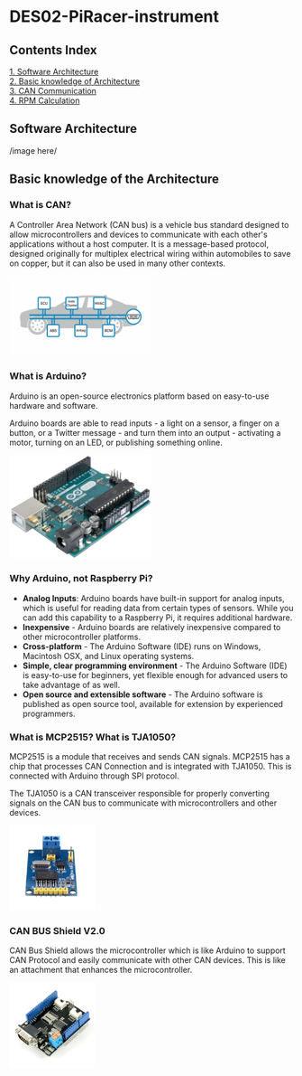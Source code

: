 # DES02-PiRacer-instrument
## Contents Index
[1. Software Architecture](#software-architecture)  
[2. Basic knowledge of Architecture](#basic-knowledge-of-the-architecture)  
[3. CAN Communication](./docs/CAN-Communication.md)  
[4. RPM Calculation](./docs/RPM-Calculation.md)

## Software Architecture
/image here/
## Basic knowledge of the Architecture
### What is CAN?
A Controller Area Network (CAN bus) is a vehicle bus standard designed to allow microcontrollers and devices to communicate with each other's applications without a host computer. It is a message-based protocol, designed originally for multiplex electrical wiring within automobiles to save on copper, but it can also be used in many other contexts.

<img src="./imgs/CAN.png" alt="CAN" width="50%" height="50%">

### What is Arduino?
Arduino is an open-source electronics platform based on easy-to-use hardware and software.

Arduino boards are able to read inputs - a light on a sensor, a finger on a button, or a Twitter message - and turn them into an output - activating a motor, turning on an LED, or publishing something online.

<img src="./imgs/Arduino.png" alt="CAN" width="50%" height="50%">

### Why Arduino, not Raspberry Pi?

- **Analog Inputs**: Arduino boards have built-in support for analog inputs, which is useful for reading data from certain types of sensors. While you can add this capability to a Raspberry Pi, it requires additional hardware.
- **Inexpensive** - Arduino boards are relatively inexpensive compared to other microcontroller platforms.
- **Cross-platform** - The Arduino Software (IDE) runs on Windows, Macintosh OSX, and Linux operating systems.
- **Simple, clear programming environment** - The Arduino Software (IDE) is easy-to-use for beginners, yet flexible enough for advanced users to take advantage of as well.
- **Open source and extensible software** - The Arduino software is published as open source tool, available for extension by experienced programmers.

### What is MCP2515? What is TJA1050?

MCP2515 is a module that receives and sends CAN signals. MCP2515 has a chip that processes CAN Connection and is integrated with TJA1050. This is connected with Arduino through SPI protocol.

The TJA1050 is a CAN transceiver responsible for properly converting signals on the CAN bus to communicate with microcontrollers and other devices.

<img src="./imgs/MCP2515.png" alt="CAN" width="30%" height="30%">

### ****CAN BUS Shield V2.0****

CAN Bus Shield allows the microcontroller which is like Arduino to support CAN Protocol and easily communicate with other CAN devices. This is like an attachment that enhances the microcontroller.

<img src="./imgs/CAN_BUS_Shieldv2.png" alt="CAN" width="30%" height="**30**%">
